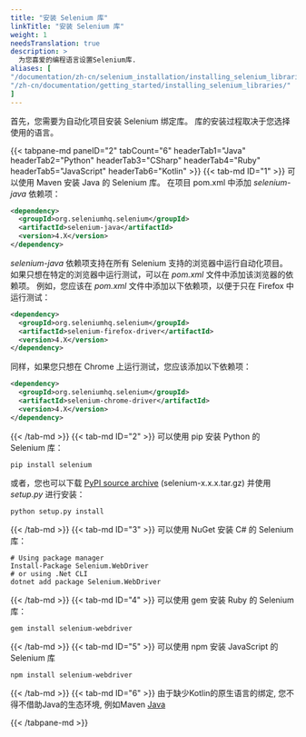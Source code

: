 ```yaml
---
title: "安装 Selenium 库"
linkTitle: "安装 Selenium 库"
weight: 1
needsTranslation: true
description: >
  为您喜爱的编程语言设置Selenium库.
aliases: [
"/documentation/zh-cn/selenium_installation/installing_selenium_libraries/",
"/zh-cn/documentation/getting_started/installing_selenium_libraries/"
]
---
```


首先，您需要为自动化项目安装 Selenium 绑定库。
库的安装过程取决于您选择使用的语言。

{{< tabpane-md  paneID="2" tabCount="6" headerTab1="Java" headerTab2="Python" headerTab3="CSharp" headerTab4="Ruby" headerTab5="JavaScript" headerTab6="Kotlin" >}}
{{< tab-md ID="1" >}}
可以使用 Maven 安装 Java 的 Selenium 库。
在项目 pom.xml 中添加 _selenium-java_ 依赖项：

```xml
<dependency>
  <groupId>org.seleniumhq.selenium</groupId>
  <artifactId>selenium-java</artifactId>
  <version>4.X</version>
</dependency>
```

_selenium-java_ 依赖项支持在所有 Selenium 支持的浏览器中运行自动化项目。
如果只想在特定的浏览器中运行测试，可以在 _pom.xml_ 文件中添加该浏览器的依赖项。
例如，您应该在 _pom.xml_ 文件中添加以下依赖项，以便于只在 Firefox 中运行测试：

```xml
<dependency>
  <groupId>org.seleniumhq.selenium</groupId>
  <artifactId>selenium-firefox-driver</artifactId>
  <version>4.X</version>
</dependency>
```

同样，如果您只想在 Chrome 上运行测试，您应该添加以下依赖项：

```xml
<dependency>
  <groupId>org.seleniumhq.selenium</groupId>
  <artifactId>selenium-chrome-driver</artifactId>
  <version>4.X</version>
</dependency>
```

{{< /tab-md >}}
{{< tab-md ID="2" >}}
可以使用 pip 安装 Python 的 Selenium 库：

```shell
pip install selenium
```

或者，您也可以下载 [PyPI source archive](https://pypi.org/project/selenium/#files)
(selenium-x.x.x.tar.gz) 并使用 _setup.py_ 进行安装：

```shell
python setup.py install
```

{{< /tab-md >}}
{{< tab-md ID="3" >}}
可以使用 NuGet 安装 C# 的 Selenium 库：

```shell
# Using package manager
Install-Package Selenium.WebDriver
# or using .Net CLI
dotnet add package Selenium.WebDriver
```

{{< /tab-md >}}
{{< tab-md ID="4" >}}
可以使用 gem 安装 Ruby 的 Selenium 库：

```shell
gem install selenium-webdriver
```

{{< /tab-md >}}
{{< tab-md ID="5" >}}
可以使用 npm 安装 JavaScript 的 Selenium 库

```shell
npm install selenium-webdriver
```

{{< /tab-md >}}
{{< tab-md ID="6" >}}
由于缺少Kotlin的原生语言的绑定, 您不得不借助Java的生态环境, 例如Maven [Java](#java)

{{< /tabpane-md >}}
